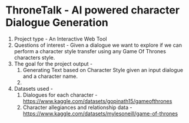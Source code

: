# ThroneTalk - AI powered character Dialogue Generation

1. Project type - An Interactive Web Tool
2. Questions of interest - Given a dialogue we want to explore if we can perform a character style transfer using any Game Of Thrones characters style.
3. The goal for the project output - 
    1. Generating Text based on Character Style given an input dialogue and a character name.
    2. 
4. Datasets used - 
    1. Dialogues for each character - https://www.kaggle.com/datasets/gopinath15/gameofthrones
    2. Character allegiances and relationship data -https://www.kaggle.com/datasets/mylesoneill/game-of-thrones
